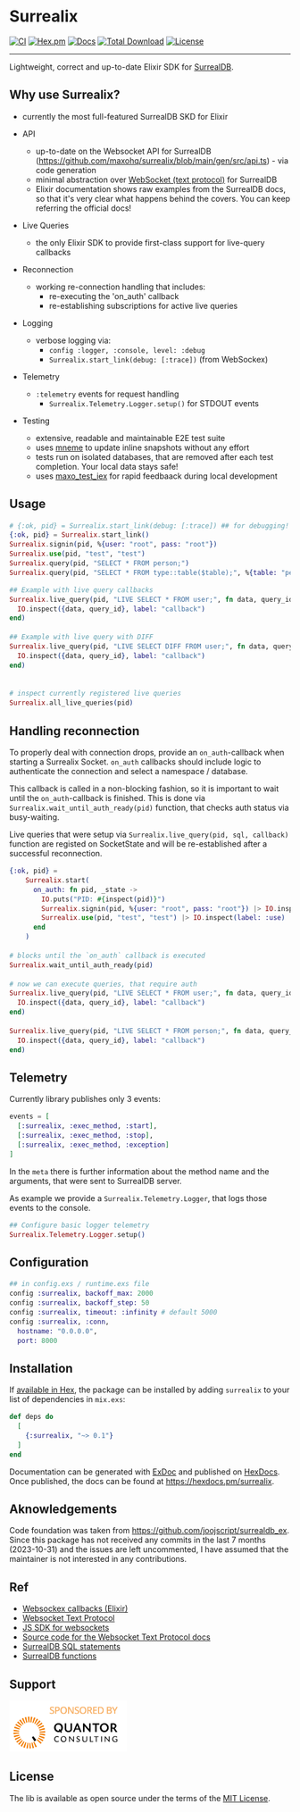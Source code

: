 # Surrealix

[![CI](https://github.com/maxohq/surrealix/actions/workflows/ci.yml/badge.svg?style=flat)](https://github.com/maxohq/surrealix/actions/workflows/ci.yml)
[![Hex.pm](https://img.shields.io/hexpm/v/surrealix.svg?style=flat)](https://hex.pm/packages/surrealix)
[![Docs](https://img.shields.io/badge/hex-docs-lightgreen.svg?style=flat)](https://hexdocs.pm/surrealix)
[![Total Download](https://img.shields.io/hexpm/dt/surrealix.svg?style=flat)](https://hex.pm/packages/surrealix)
[![License](https://img.shields.io/hexpm/l/surrealix.svg?style=flat)](https://github.com/maxohq/surrealix/blob/main/LICENCE)

---

Lightweight, correct and up-to-date Elixir SDK for [SurrealDB](https://surrealdb.com/docs/integration/sdks).

## Why use Surrealix?
  - currently the most full-featured SurrealDB SKD for Elixir

  - API
    - up-to-date on the Websocket API for SurrealDB (https://github.com/maxohq/surrealix/blob/main/gen/src/api.ts) - via code generation
    - minimal abstraction over [WebSocket (text protocol)](https://surrealdb.com/docs/integration/websocket/text) for SurrealDB
    - Elixir documentation shows raw examples from the SurrealDB docs, so that it's very clear what happens behind the covers. You can keep referring the official docs!

  - Live Queries
    - the only Elixir SDK to provide first-class support for live-query callbacks

  - Reconnection
    - working re-connection handling that includes:
      - re-executing the 'on_auth' callback
      - re-establishing subscriptions for active live queries

  - Logging
    - verbose logging via:
      - `config :logger, :console, level: :debug`
      - `Surrealix.start_link(debug: [:trace])` (from WebSockex)

  - Telemetry
    - `:telemetry` events for request handling
      - `Surrealix.Telemetry.Logger.setup()` for STDOUT events

  - Testing
    - extensive, readable and maintainable E2E test suite
    - uses [mneme](https://github.com/zachallaun/mneme) to update inline snapshots without any effort
    - tests run on isolated databases, that are removed after each test completion. Your local data stays safe!
    - uses [maxo_test_iex](https://github.com/maxohq/maxo_test_iex) for rapid feedbaack during local development



## Usage

```elixir
# {:ok, pid} = Surrealix.start_link(debug: [:trace]) ## for debugging!
{:ok, pid} = Surrealix.start_link()
Surrealix.signin(pid, %{user: "root", pass: "root"})
Surrealix.use(pid, "test", "test")
Surrealix.query(pid, "SELECT * FROM person;")
Surrealix.query(pid, "SELECT * FROM type::table($table);", %{table: "person"})
```

```elixir
## Example with live query callbacks
Surrealix.live_query(pid, "LIVE SELECT * FROM user;", fn data, query_id ->
  IO.inspect({data, query_id}, label: "callback")
end)

## Example with live query with DIFF
Surrealix.live_query(pid, "LIVE SELECT DIFF FROM user;", fn data, query_id ->
  IO.inspect({data, query_id}, label: "callback")
end)


# inspect currently registered live queries
Surrealix.all_live_queries(pid)
```

## Handling reconnection

To properly deal with connection drops, provide an `on_auth`-callback when starting a Surrealix Socket. `on_auth` callbacks should include logic to authenticate the connection and select a namespace / database.

This callback is called in a non-blocking fashion, so it is important to wait until the `on_auth`-callback is finished. This is done via `Surrealix.wait_until_auth_ready(pid)` function, that checks auth status via busy-waiting.

Live queries that were setup via `Surrealix.live_query(pid, sql, callback)` function are registed on SocketState and will be re-established after a successful reconnection.

```elixir
{:ok, pid} =
    Surrealix.start(
      on_auth: fn pid, _state ->
        IO.puts("PID: #{inspect(pid)}")
        Surrealix.signin(pid, %{user: "root", pass: "root"}) |> IO.inspect(label: :signin)
        Surrealix.use(pid, "test", "test") |> IO.inspect(label: :use)
      end
    )

# blocks until the `on_auth` callback is executed
Surrealix.wait_until_auth_ready(pid)

# now we can execute queries, that require auth
Surrealix.live_query(pid, "LIVE SELECT * FROM user;", fn data, query_id ->
  IO.inspect({data, query_id}, label: "callback")
end)

Surrealix.live_query(pid, "LIVE SELECT * FROM person;", fn data, query_id ->
  IO.inspect({data, query_id}, label: "callback")
end)
```

## Telemetry
Currently library publishes only 3 events:
```elixir
events = [
  [:surrealix, :exec_method, :start],
  [:surrealix, :exec_method, :stop],
  [:surrealix, :exec_method, :exception]
]
```

In the `meta` there is further information about the method name and the arguments, that were sent to SurrealDB server.

As example we provide a `Surrealix.Telemetry.Logger`, that logs those events to the console.

```elixir
## Configure basic logger telemetry
Surrealix.Telemetry.Logger.setup()
```

## Configuration

```elixir
## in config.exs / runtime.exs file
config :surrealix, backoff_max: 2000
config :surrealix, backoff_step: 50
config :surrealix, timeout: :infinity # default 5000
config :surrealix, :conn,
  hostname: "0.0.0.0",
  port: 8000
```


## Installation

If [available in Hex](https://hex.pm/docs/publish), the package can be installed
by adding `surrealix` to your list of dependencies in `mix.exs`:

```elixir
def deps do
  [
    {:surrealix, "~> 0.1"}
  ]
end
```

Documentation can be generated with [ExDoc](https://github.com/elixir-lang/ex_doc)
and published on [HexDocs](https://hexdocs.pm). Once published, the docs can
be found at <https://hexdocs.pm/surrealix>.

## Aknowledgements

Code foundation was taken from https://github.com/joojscript/surrealdb_ex. Since this package has not received any commits in the last 7 months (2023-10-31) and the issues are left uncommented, I have assumed that the maintainer is not interested in any contributions.

## Ref

- [Websockex callbacks (Elixir)](https://github.com/Azolo/websockex/blob/master/lib/websockex.ex)
- [Websocket Text Protocol](https://surrealdb.com/docs/integration/websocket/text)
- [JS SDK for websockets](https://github.com/surrealdb/surrealdb.js/blob/main/src/strategies/websocket.ts)
- [Source code for the Websocket Text Protocol docs](https://github.com/surrealdb/www.surrealdb.com/blob/main/app/templates/docs/integration/websocket/text.hbs)
- [SurrealDB SQL statements](https://surrealdb.com/docs/surrealql/statements)
- [SurrealDB functions](https://surrealdb.com/docs/surrealql/functions)


## Support

<p>
  <a href="https://quantor.consulting/?utm_source=github&utm_campaign=surrealix">
    <img src="https://raw.githubusercontent.com/maxohq/sponsors/main/assets/quantor_consulting_logo.svg"
      alt="Sponsored by Quantor Consulting" width="210">
  </a>
</p>

## License

The lib is available as open source under the terms of the [MIT License](https://opensource.org/licenses/MIT).
